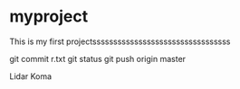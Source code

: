 # myproject
This is my first projectsssssssssssssssssssssssssssssssss


git commit r.txt
git status
git push origin master

Lidar Koma